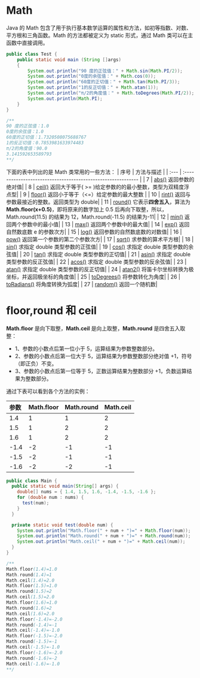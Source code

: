 # Math

Java 的 Math 包含了用于执行基本数学运算的属性和方法，如初等指数、对数、平方根和三角函数。Math 的方法都被定义为 static 形式，通过 Math 类可以在主函数中直接调用。

```java
public class Test {
    public static void main (String []args)
    {
        System.out.println("90 度的正弦值：" + Math.sin(Math.PI/2));
        System.out.println("0度的余弦值：" + Math.cos(0));
        System.out.println("60度的正切值：" + Math.tan(Math.PI/3));
        System.out.println("1的反正切值：" + Math.atan(1));
        System.out.println("π/2的角度值：" + Math.toDegrees(Math.PI/2));
        System.out.println(Math.PI);
    }
}

/**
90 度的正弦值：1.0
0度的余弦值：1.0
60度的正切值：1.7320508075688767
1的反正切值：0.7853981633974483
π/2的角度值：90.0
3.141592653589793
**/
```

下面的表中列出的是 Math 类常用的一些方法：
| 序号 | 方法与描述 |
| :--- | :----------------------------------------------------------- |
| 7 | [abs()](https://www.runoob.com/java/number-abs.html) 返回参数的绝对值|
| 8 | [ceil()](https://www.runoob.com/java/number-ceil.html) 返回大于等于( >= )给定参数的的最小整数，类型为双精度浮点型|
| 9 | [floor()](https://www.runoob.com/java/number-floor.html) 返回小于等于（<=）给定参数的最大整数 |
| 10 | [rint()](https://www.runoob.com/java/number-rint.html) 返回与参数最接近的整数。返回类型为 double|
| 11 | [round()](https://www.runoob.com/java/number-round.html) 它表示**四舍五入**，算法为 **Math.floor(x+0.5)**，即将原来的数字加上 0.5 后再向下取整，所以，Math.round(11.5) 的结果为 12，Math.round(-11.5) 的结果为-11|
| 12 | [min()](https://www.runoob.com/java/number-min.html) 返回两个参数中的最小值|
| 13 | [max()](https://www.runoob.com/java/number-max.html) 返回两个参数中的最大值|
| 14 | [exp()](https://www.runoob.com/java/number-exp.html) 返回自然数底数 e 的参数次方|
| 15 | [log()](https://www.runoob.com/java/number-log.html) 返回参数的自然数底数的对数值|
| 16 | [pow()](https://www.runoob.com/java/number-pow.html) 返回第一个参数的第二个参数次方|
| 17 | [sqrt()](https://www.runoob.com/java/number-sqrt.html) 求参数的算术平方根|
| 18 | [sin()](https://www.runoob.com/java/number-sin.html) 求指定 double 类型参数的正弦值|
| 19 | [cos()](https://www.runoob.com/java/number-cos.html) 求指定 double 类型参数的余弦值|
| 20 | [tan()](https://www.runoob.com/java/number-tan.html) 求指定 double 类型参数的正切值|
| 21 | [asin()](https://www.runoob.com/java/number-asin.html) 求指定 double 类型参数的反正弦值|
| 22 | [acos()](https://www.runoob.com/java/number-acos.html) 求指定 double 类型参数的反余弦值|
| 23 | [atan()](https://www.runoob.com/java/number-atan.html) 求指定 double 类型参数的反正切值|
| 24 | [atan2()](https://www.runoob.com/java/number-atan2.html) 将笛卡尔坐标转换为极坐标，并返回极坐标的角度值|
| 25 | [toDegrees()](https://www.runoob.com/java/number-todegrees.html) 将参数转化为角度|
| 26 | [toRadians()](https://www.runoob.com/java/number-toradians.html) 将角度转换为弧度|
| 27 | [random()](https://www.runoob.com/java/number-random.html) 返回一个随机数|

# floor,round 和 ceil

**Math.floor** 是向下取整，**Math.ceil** 是向上取整，**Math.round** 是四舍五入取整：

- 1、参数的小数点后第一位小于 5，运算结果为参数整数部分。
- 2、参数的小数点后第一位大于 5，运算结果为参数整数部分绝对值 +1，符号（即正负）不变。
- 3、参数的小数点后第一位等于 5，正数运算结果为整数部分 +1，负数运算结果为整数部分。

通过下表可以看到各个方法的实例：

| 参数 | Math.floor | Math.round | Math.ceil |
| :--- | :--------- | :--------- | :-------- |
| 1.4  | 1          | 1          | 2         |
| 1.5  | 1          | 2          | 2         |
| 1.6  | 1          | 2          | 2         |
| -1.4 | -2         | -1         | -1        |
| -1.5 | -2         | -1         | -1        |
| -1.6 | -2         | -2         | -1        |

```java
public class Main {
  public static void main(String[] args) {
    double[] nums = { 1.4, 1.5, 1.6, -1.4, -1.5, -1.6 };
    for (double num : nums) {
      test(num);
    }
  }

  private static void test(double num) {
    System.out.println("Math.floor(" + num + ")=" + Math.floor(num));
    System.out.println("Math.round(" + num + ")=" + Math.round(num));
    System.out.println("Math.ceil(" + num + ")=" + Math.ceil(num));
  }
}

/**
Math.floor(1.4)=1.0
Math.round(1.4)=1
Math.ceil(1.4)=2.0
Math.floor(1.5)=1.0
Math.round(1.5)=2
Math.ceil(1.5)=2.0
Math.floor(1.6)=1.0
Math.round(1.6)=2
Math.ceil(1.6)=2.0
Math.floor(-1.4)=-2.0
Math.round(-1.4)=-1
Math.ceil(-1.4)=-1.0
Math.floor(-1.5)=-2.0
Math.round(-1.5)=-1
Math.ceil(-1.5)=-1.0
Math.floor(-1.6)=-2.0
Math.round(-1.6)=-2
Math.ceil(-1.6)=-1.0
**/
```
